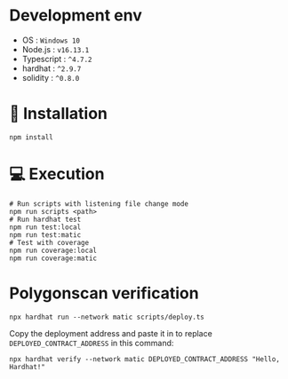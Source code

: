 # Development env

- OS : `Windows 10`
- Node.js : `v16.13.1`
- Typescript : `^4.7.2`
- hardhat : `^2.9.7`
- solidity : `^0.8.0`

# :wrench: Installation

```shell
npm install
```

# :computer: Execution

```shell
# Run scripts with listening file change mode
npm run scripts <path>
# Run hardhat test
npm run test:local
npm run test:matic
# Test with coverage
npm run coverage:local
npm run coverage:matic
```

# Polygonscan verification

```shell
npx hardhat run --network matic scripts/deploy.ts
```

Copy the deployment address and paste it in to replace `DEPLOYED_CONTRACT_ADDRESS` in this command:

```shell
npx hardhat verify --network matic DEPLOYED_CONTRACT_ADDRESS "Hello, Hardhat!"
```
